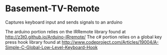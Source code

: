 # Basement-TV-Remote
Captures keyboard input and sends signals to an arduino

The arduino portion relies on the IRRemote library found at http://z3t0.github.io/Arduino-IRremote/
The c# portion relies on a global key press hook library found at http://www.codeproject.com/Articles/19004/A-Simple-C-Global-Low-Level-Keyboard-Hook

